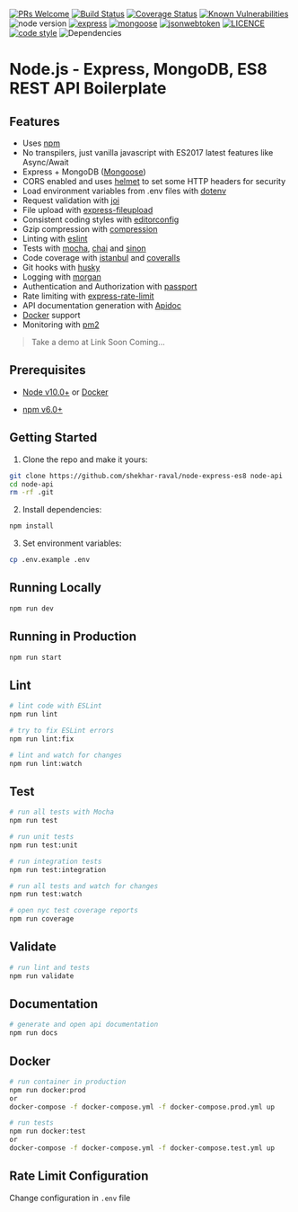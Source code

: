 [![PRs Welcome](https://img.shields.io/badge/PRs-welcome-brightgreen.svg?style=flat-square)](http://makeapullrequest.com)
[![Build Status](https://travis-ci.org/shekhar-raval/node-express-es8.svg?branch=master)](https://travis-ci.org/shekhar-raval/node-express-es8)
[![Coverage Status](https://coveralls.io/repos/github/shekhar-raval/node-express-es8/badge.svg?branch=master)](https://coveralls.io/github/shekhar-raval/node-express-es8?branch=master)
[![Known Vulnerabilities](https://snyk.io/test/github/shekhar-raval/node-express-es8/badge.svg?targetFile=package.json)](https://snyk.io/test/github/shekhar-raval/node-express-es8?targetFile=package.json)
![node version](https://img.shields.io/badge/node-%3E=%2012.0.0-brightgreen.svg)
[![express](https://img.shields.io/badge/express-4.17.1-orange.svg)](https://github.com/expressjs/express)
[![mongoose](https://img.shields.io/badge/mongoose-5.7.7-red.svg)](https://mongoosejs.com/)
[![jsonwebtoken](https://img.shields.io/badge/jsonwebtoken-8.4.0-green.svg)](https://github.com/auth0/node-jsonwebtoken)
[![LICENCE](https://img.shields.io/github/license/shekhar-raval/node-express-es8)](https://img.shields.io/github/license/shekhar-raval/node-express-es8)
[![code style](https://img.shields.io/badge/eslint--config--standard-%5E12.0.0-blue.svg)](https://github.com/standard/eslint-config-standard)
![Dependencies](https://img.shields.io/badge/dependencies-up%20to%20date-brightgreen.svg)

# Node.js - Express, MongoDB, ES8 REST API Boilerplate

## Features

- Uses [npm](https://npmjs.com)
- No transpilers, just vanilla javascript with ES2017 latest features like Async/Await
- Express + MongoDB ([Mongoose](http://mongoosejs.com/))
- CORS enabled and uses [helmet](https://github.com/helmetjs/helmet) to set some HTTP headers for security
- Load environment variables from .env files with [dotenv](https://github.com/rolodato/dotenv-safe)
- Request validation with [joi](https://github.com/hapijs/joi)
- File upload with [express-fileupload](https://www.npmjs.com/package/express-fileupload)
- Consistent coding styles with [editorconfig](http://editorconfig.org)
- Gzip compression with [compression](https://github.com/expressjs/compression)
- Linting with [eslint](http://eslint.org)
- Tests with [mocha](https://mochajs.org), [chai](http://chaijs.com) and [sinon](http://sinonjs.org)
- Code coverage with [istanbul](https://istanbul.js.org) and [coveralls](https://coveralls.io)
- Git hooks with [husky](https://github.com/typicode/husky)
- Logging with [morgan](https://github.com/expressjs/morgan)
- Authentication and Authorization with [passport](http://passportjs.org)
- Rate limiting with [express-rate-limit](https://www.npmjs.com/package/express-rate-limit)
- API documentation generation with [Apidoc](http://apidocjs.com)
- [Docker](https://www.docker.com/) support
- Monitoring with [pm2](https://github.com/Unitech/pm2)

> Take a demo at Link Soon Coming...

## Prerequisites

- [Node v10.0+](https://nodejs.org/en/download/current/) or [Docker](https://www.docker.com/)

- [npm v6.0+](https://www.npmjs.com)

## Getting Started

1. Clone the repo and make it yours:

```bash
git clone https://github.com/shekhar-raval/node-express-es8 node-api
cd node-api
rm -rf .git
```

2. Install dependencies:

```bash
npm install
```

3. Set environment variables:

```bash
cp .env.example .env
```

## Running Locally

```bash
npm run dev
```

## Running in Production

```bash
npm run start
```

## Lint

```bash
# lint code with ESLint
npm run lint

# try to fix ESLint errors
npm run lint:fix

# lint and watch for changes
npm run lint:watch
```

## Test

```bash
# run all tests with Mocha
npm run test

# run unit tests
npm run test:unit

# run integration tests
npm run test:integration

# run all tests and watch for changes
npm run test:watch

# open nyc test coverage reports
npm run coverage
```

## Validate

```bash
# run lint and tests
npm run validate
```

## Documentation

```bash
# generate and open api documentation
npm run docs
```

## Docker

```bash
# run container in production
npm run docker:prod
or
docker-compose -f docker-compose.yml -f docker-compose.prod.yml up

# run tests
npm run docker:test
or
docker-compose -f docker-compose.yml -f docker-compose.test.yml up
```

## Rate Limit Configuration

Change configuration in `.env` file

